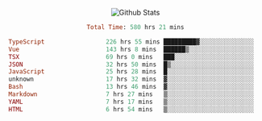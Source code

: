 <!DOCTYPE html>
<body>
<div align="center">
  
  ![Github Stats](https://github-readme-stats.vercel.app/api?username=verycrunchy&show_icons=true&theme=radical)

<!--START_SECTION:waka-->

```ruby
Total Time: 580 hrs 21 mins

TypeScript                 226 hrs 55 mins █████████▓░░░░░░░░░░░░░░░   39.11 %
Vue                        143 hrs 8 mins  ██████▒░░░░░░░░░░░░░░░░░░   24.67 %
TSX                        69 hrs 0 mins   ███░░░░░░░░░░░░░░░░░░░░░░   11.89 %
JSON                       32 hrs 50 mins  █▒░░░░░░░░░░░░░░░░░░░░░░░   05.66 %
JavaScript                 25 hrs 28 mins  █░░░░░░░░░░░░░░░░░░░░░░░░   04.39 %
unknown                    17 hrs 32 mins  ▓░░░░░░░░░░░░░░░░░░░░░░░░   03.02 %
Bash                       13 hrs 46 mins  ▓░░░░░░░░░░░░░░░░░░░░░░░░   02.37 %
Markdown                   7 hrs 27 mins   ▒░░░░░░░░░░░░░░░░░░░░░░░░   01.29 %
YAML                       7 hrs 17 mins   ▒░░░░░░░░░░░░░░░░░░░░░░░░   01.26 %
HTML                       6 hrs 54 mins   ▒░░░░░░░░░░░░░░░░░░░░░░░░   01.19 %
```

<!--END_SECTION:waka-->
</div>
</body>
</html>

